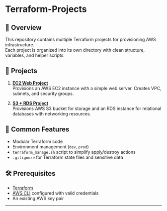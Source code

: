 # Terraform-Projects

## 📌 Overview
This repository contains multiple Terraform projects for provisioning AWS infrastructure.  
Each project is organized into its own directory with clean structure, variables, and helper scripts.

## 📂 Projects

1. **[EC2 Web Project](./terraform-aws-ec2-web)**  
   Provisions an AWS EC2 instance with a simple web server. Creates VPC, subnets, and security groups.

2. **[S3 + RDS Project](./terraform-aws-s3-rds)**  
   Provisions AWS S3 bucket for storage and an RDS instance for relational databases with networking resources.

## 🔧 Common Features
- Modular Terraform code
- Environment management (`dev`, `prod`)  
- `terraform_manage.sh` script to simplify apply/destroy actions
- `.gitignore` for Terraform state files and sensitive data

## 🛠 Prerequisites
- [Terraform](https://developer.hashicorp.com/terraform/downloads)  
- [AWS CLI](https://docs.aws.amazon.com/cli/latest/userguide/getting-started-install.html) configured with valid credentials  
- An existing AWS key pair  

---
